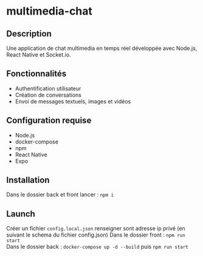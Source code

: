 # multimedia-chat

## Description
Une application de chat multimedia en temps réel développée avec Node.js, React Native et Socket.io.

## Fonctionnalités
- Authentification utilisateur
- Création de conversations
- Envoi de messages textuels, images et vidéos

## Configuration requise
- Node.js
- docker-compose
- npm
- React Native
- Expo

## Installation
Dans le dossier back et front lancer : `npm i`

## Launch
Créer un fichier `config.local.json` renseigner sont adresse ip privé (en suivant le schema du fichier config.json)
Dans le dossier front : `npm run start` <br>
Dans le dossier back : `docker-compose up -d --build` puis `npm run start` <br>

